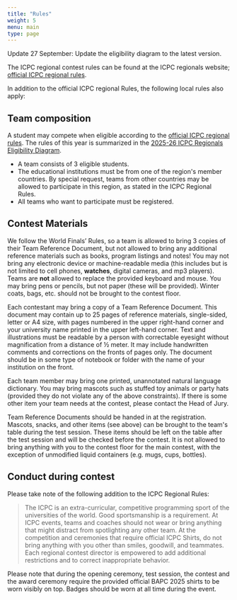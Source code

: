 ```yaml
---
title: "Rules"
weight: 5
menu: main
type: page
---
```

Update 27 September: Update the eligibility diagram to the latest version.

The ICPC regional contest rules can be found at the ICPC regionals website; [official ICPC regional rules](https://icpc.global/regionals/rules).

In addition to the official ICPC regional Rules, the following local rules also apply:

## Team composition
A student may compete when eligible according to the [official ICPC regional rules](https://icpc.global/regionals/rules).
The rules of this year is summarized in the [2025-26 ICPC Regionals Eligibility Diagram](https://drive.google.com/file/d/1XPuELBOzLNYtjlzGZXKOQTr2Q0SI85dx/view).

* A team consists of 3 eligible students.
* The educational institutions must be from one of the region's member countries. By special request, teams from other countries may be allowed to participate in this region, as stated in the ICPC Regional Rules.
* All teams who want to participate must be registered.


## Contest Materials
We follow the World Finals’ Rules, so a team is allowed to bring 3 copies of their Team Reference Document, but not allowed
to bring any additional reference materials such as books, program listings and notes! You may not bring any electronic device
or machine-readable media (this includes but is not limited to cell phones, **watches**, digital cameras, and mp3 players).
Teams are **not** allowed to replace the provided keyboard and mouse.
You may bring pens or pencils, but not paper (these will be provided).
Winter coats, bags, etc. should not be brought to the contest floor.

Each contestant may bring a copy of a Team Reference Document. This document may contain up to 25 pages of reference materials,
single-sided, letter or A4 size, with pages numbered in the upper right-hand corner and your university name printed in the upper
left-hand corner. Text and illustrations must be readable by a person with correctable eyesight without magnification from a
distance of ½ meter. It may include handwritten comments and corrections on the fronts of pages only. The document should be
in some type of notebook or folder with the name of your institution on the front.

Each team member may bring one printed, unannotated natural language dictionary. You may bring mascots such as stuffed
toy animals or party hats (provided they do not violate any of the above constraints). If there is some other item your
team needs at the contest, please contact the Head of Jury.

Team Reference Documents should be handed in at the registration.
Mascots, snacks, and other items (see above) can be brought to the team's table during the test session.
These items should be left on the table after the test session and will be checked before the contest.
It is not allowed to bring anything with you to the contest floor for the main contest, with the exception of unmodified liquid containers
(e.g. mugs, cups, bottles).

## Conduct during contest
Please take note of the following addition to the ICPC Regional Rules:
>The ICPC is an extra-curricular, competitive programming sport of the universities of the world.    Good sportsmanship is a requirement.  At ICPC events, teams and coaches should not wear or bring anything that might distract from spotlighting any other team.  At the competition and ceremonies that require official ICPC Shirts, do not bring anything with you other than smiles, goodwill, and teammates.  Each regional contest director is empowered to add additional restrictions and to correct inappropriate behavior.

Please note that during the opening ceremony, test session, the contest and the award ceremony require the provided official BAPC 2025 shirts to be worn visibly on top. Badges should be worn at all time during the event.
